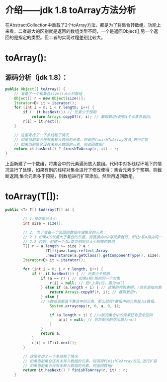 # 介绍——jdk 1.8 toArray方法分析
在AbstractCollection中重载了2个toArray方法，都是为了将集合转数组。功能上来看，二者最大的区别就是返回的数组类型不同，一个是返回Object[],另一个返回的是指定的类型。但二者的实现过程差别比较大。

# toArray():
## 源码分析（jdk 1.8）：
```java
public Object[] toArray() {
    // 准备了一个和集合size()大小的数组
    Object[] r = new Object[size()];
    Iterator<E> it = iterator();
    for (int i = 0; i < r.length; i++) {
        if (! it.hasNext()) // 元素少于预期
            return Arrays.copyOf(r, i); // 截取数组r的前i个元素并返回。
        r[i] = it.next();
    }

    // 这里考虑了一下多线程了情况
    // 如果当前集合还有未转入数组的元素，则调用finishToArray方法,进行扩容
    // 如果当前集合没有未转入数组的元素，则返回数组r
    return it.hasNext() ? finishToArray(r, it) : r;
}

```
上面新建了一个数组，将集合中的元素遍历放入数组。代码中对多线程环境下的情况进行了处理，如果有别的线程对集合进行了修改使得：集合元素少于预期，则截断返回;集合元素多于预期，则数组进行扩容添加，然后再返回数组。

# toArray(T[]):
```java
public <T> T[] toArray(T[] a) {

        // 1.预估集合大小
        int size = size();

        // 2. 为了准备一个合适的数组存储集合的元素：
        // 2.1 如果a的长度大于集合的长度，则直接向a中存元素就行，即让r和a指向同一个对象
        // 2.2 否则，创建一个与a类型相同且大小相等的数组
        T[] r = a.length >= size ? a :
                  (T[])java.lang.reflect.Array
                  .newInstance(a.getClass().getComponentType(), size);
        Iterator<E> it = iterator();

        for (int i = 0; i < r.length; i++) {
            if (! it.hasNext()) { // 元素少于预期
                if (a == r) { // 如果a和r指向同一个对象
                    r[i] = null; // 把r上第i位，置为null
                } else if (a.length < i) { // 这里的判断表明，r其实是指向第2.2步中新建的数组。同时也表明，集合中的元素a数组装不下。所以直接截断数组r，并返回。
                    return Arrays.copyOf(r, i); // 截断数组r。
                } else {
                // a数组装能装下集合中的元素，那么就将r数组中的元素装入a数组。
                    System.arraycopy(r, 0, a, 0, i);

                    if (a.length > i) { //a装完集合中的元素还有空余空间
                        a[i] = null; // 则将剩余的空间置为null
                    }
                }
                return a;
            }
            r[i] = (T)it.next();
        }

        // 这里考虑了一下多线程了情况
        // 如果当前集合还有未转入数组的元素，则调用finishToArray方法,进行扩容
        // 如果当前集合没有未转入数组的元素，则返回数组r
        return it.hasNext() ? finishToArray(r, it) : r;
    }

```
